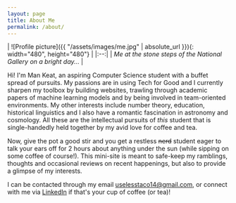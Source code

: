 ```yaml
---
layout: page
title: About Me
permalink: /about/
---
```


| ![Profile picture]({{ "/assets/images/me.jpg" | absolute_url }}){: width="480", height="480"} |
|:--:|
| *Me at the stone steps of the National Gallery on a bright day...* |

Hi! I'm Man Keat, an aspiring Computer Science student with a buffet spread of pursuits. My passions are in using Tech for Good and I currently sharpen my toolbox by building websites, trawling through academic papers of machine learning models and by being involved in team-oriented environments. My other interests include number theory, education, historical linguistics and I also have a romantic fascination in astronomy and cosmology. All these are the intellectual pursuits of *this* student that is single-handedly held together by my avid love for coffee and tea.
 
Now, give the pot a good stir and you get a restless ~~nerd~~ student eager to talk your ears off for 2 hours about anything under the sun (while sipping on some coffee of course!). This mini-site is meant to safe-keep my ramblings, thoughts and occasional reviews on recent happenings, but also to provide a glimpse of my interests.

I can be contacted through my email <uselesstaco14@gmail.com>, or connect with me via [LinkedIn](https://www.linkedin.com/in/hu-man-keat-6689a81b3) if that's your cup of coffee (or tea)!

